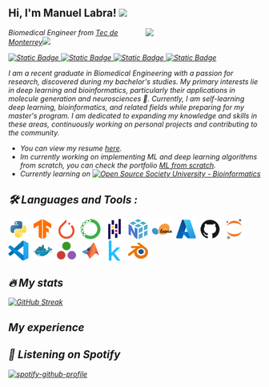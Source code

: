 ## <h2> Hi, I'm Manuel Labra! <img src="https://media.giphy.com/media/mGcNjsfWAjY5AEZNw6/giphy.gif" width="50"></h2>
<img align='right' src="https://i.giphy.com/media/v1.Y2lkPTc5MGI3NjExNTBhOGY4Zzk1NHBnOTFmM3YzOGRxMjVtaXFmMnN3ZWlkNXhsMHpydSZlcD12MV9pbnRlcm5hbF9naWZfYnlfaWQmY3Q9Zw/Wj7lNjMNDxSmc/giphy.gif" width="230">
<p><em>Biomedical Engineer from  <a href="https://tec.mx/es">Tec de Monterrey</a><img src="https://media.giphy.com/media/YaSkY6g9dVechbb6qo/giphy.gif" width="80"></br>

<div id="badges" align = "left">
  <a href="https://www.linkedin.com/in/jmhlabra/">
    <img alt="Static Badge" src="https://img.shields.io/badge/LinkedIn-blue?style=flat&logo=linkedin&logoSize=auto&label=%20">
  </a>
  <a href="https://www.kaggle.com/manueldlabra">
    <img alt="Static Badge" src="https://img.shields.io/badge/-blue?style=social&logo=kaggle&logoSize=auto&label=%20">
  </a>
  <a href="https://leetcode.com/u/ManuelLabra/">
  <img alt="Static Badge" src="https://img.shields.io/badge/leetcode-white?style=flat&logo=leetcode&logoSize=auto&label=%20">
  </a>
  <a href="https://github.com/Labrapuerta">
  <img alt="Static Badge" src="https://img.shields.io/github/followers/Labrapuerta?label=follow&style=social">
  </a>
</div>


I am a recent graduate in Biomedical Engineering with a passion for research, discovered during my bachelor's studies. My primary interests lie in deep learning and bioinformatics, particularly their applications in molecule generation and neurosciences 🤠. Currently, I am self-learning deep learning, bioinformatics, and related fields while preparing for my master's program. I am dedicated to expanding my knowledge and skills in these areas, continuously working on personal projects and contributing to the community.
- You can view my resume [here](https://github.com/Labrapuerta/resume).
- Im currently working on implementing ML and deep learning algorithms from scratch, you can check the portfolio [ML from scratch](https://github.com/Labrapuerta/ML-from-scratch). 
- Currently learning on [![Open Source Society University - Bioinformatics ](https://img.shields.io/badge/OSSU-bioinformatics-blue.svg)](https://github.com/open-source-society/bioinformatics)

## :hammer_and_wrench: Languages and Tools :
<div>
  <img src="https://github.com/devicons/devicon/blob/master/icons/python/python-original.svg" title="Python" alt="py" width="40" height="40"/>&nbsp;
  <img src="https://github.com/devicons/devicon/blob/master/icons/tensorflow/tensorflow-original.svg" title="Tensorflow" alt="tf" width="40" height="40"/>&nbsp;
  <img src="https://github.com/devicons/devicon/blob/master/icons/pytorch/pytorch-original.svg" title="Pytorch" alt="Torch" width="40" height="40"/>&nbsp;
  <img src="https://github.com/devicons/devicon/blob/master/icons/anaconda/anaconda-original.svg" title="Anaconda" alt="Conda" width="40" height="40"/>&nbsp;
  <img src="https://github.com/devicons/devicon/blob/master/icons/pandas/pandas-original.svg" title="Pandas" alt="pd" width="40" height="40"/>&nbsp;
  <img src="https://github.com/devicons/devicon/blob/master/icons/numpy/numpy-original.svg" title="Numpy" alt="np" width="40" height="40"/>&nbsp;
  <img src="https://github.com/devicons/devicon/blob/master/icons/scikitlearn/scikitlearn-original.svg" title="Scikitlearn" alt="SkLearn" width="40" height="40"/>&nbsp;
  <img src="https://github.com/devicons/devicon/blob/master/icons/azure/azure-original.svg" title="Azure" alt="Azure" width="40" height="40"/>&nbsp;
  <img src="https://github.com/devicons/devicon/blob/master/icons/github/github-original.svg" title="Github" alt="Git" width="40" height="40"/>&nbsp;
  <img src="https://github.com/devicons/devicon/blob/master/icons/jupyter/jupyter-original.svg" title="Jupyter Notebook" alt="Jupyter" width="40" height="40"/>&nbsp;
  <img src="https://github.com/devicons/devicon/blob/master/icons/vscode/vscode-original.svg" title="VScode" alt="Vscode" width="40" height="40"/>&nbsp;
  <img src="https://github.com/devicons/devicon/blob/master/icons/docker/docker-original.svg" title="Docker" alt="Docker" width="40" height="40"/>&nbsp;
  <img src="https://github.com/devicons/devicon/blob/master/icons/julia/julia-original.svg" title="Julia" alt="Julia" width="40" height="40"/>&nbsp;
  <img src="https://github.com/devicons/devicon/blob/master/icons/matlab/matlab-original.svg" title="Matblab" alt="Matlab" width="40" height="40"/>&nbsp;
  <img src="https://github.com/devicons/devicon/blob/master/icons/kaggle/kaggle-original.svg" title="Kaggle" alt="Kaggle" width="40" height="40"/>&nbsp;
  <img src="https://github.com/devicons/devicon/blob/master/icons/blender/blender-original.svg" title="Blender" alt="Blender" width="40" height="40"/>&nbsp;
    
</div>


## 🔥 My stats
<a href="https://git.io/streak-stats"><img src="https://github-readme-streak-stats.herokuapp.com?user=LabraPuerta&theme=highcontrast&hide_border=true" alt="GitHub Streak" /></a>


## My experience 

## 🎵 Listening on Spotify
[![spotify-github-profile](https://spotify-github-profile.vercel.app/api/view?uid=manuelhdezlabra&cover_image=true&theme=novatorem&show_offline=true&background_color=ffffff&interchange=false&bar_color=000000&bar_color_cover=true)](https://github.com/kittinan/spotify-github-profile)

